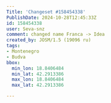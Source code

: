 ```yaml
---
Title: 'Changeset #158454338'
PublishDate: 2024-10-28T12:45:33Z
id: 158454338
user: Seva-snz
comment: changed name Franca -> Idea
created_by: JOSM/1.5 (19096 ru)
tags:
- Montenegro
- Budva
bbox:
  min_lon: 18.8406484
  min_lat: 42.2913386
  max_lon: 18.8406484
  max_lat: 42.2913386

---
```

